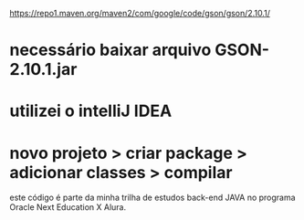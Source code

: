 https://repo1.maven.org/maven2/com/google/code/gson/gson/2.10.1/

# necessário baixar arquivo GSON-2.10.1.jar
 
# utilizei o intelliJ IDEA
 
# novo projeto > criar package > adicionar classes > compilar

este código é parte da minha trilha de estudos back-end JAVA no programa Oracle Next Education X Alura. 
